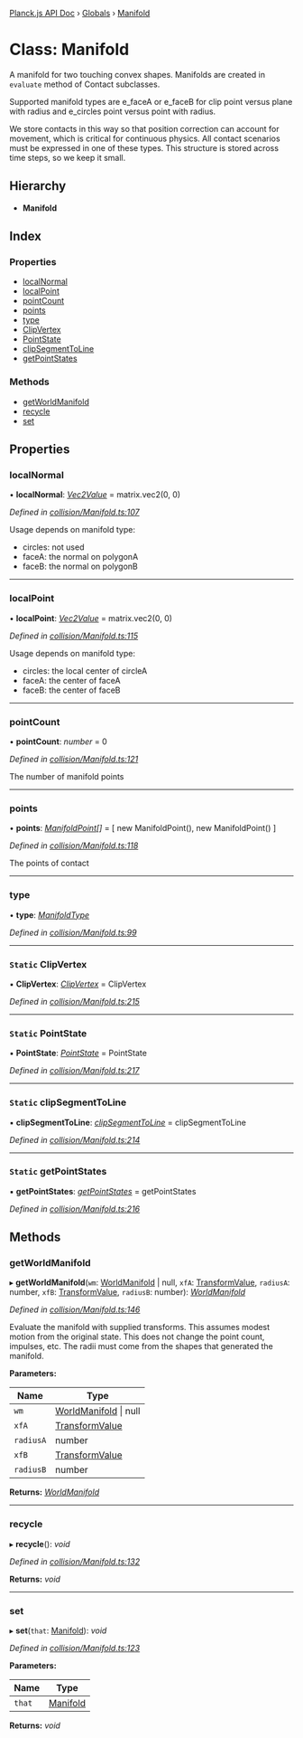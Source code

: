 [Planck.js API Doc](../README.md) › [Globals](../globals.md) › [Manifold](manifold.md)

# Class: Manifold

A manifold for two touching convex shapes. Manifolds are created in `evaluate`
method of Contact subclasses.

Supported manifold types are e_faceA or e_faceB for clip point versus plane
with radius and e_circles point versus point with radius.

We store contacts in this way so that position correction can account for
movement, which is critical for continuous physics. All contact scenarios
must be expressed in one of these types. This structure is stored across time
steps, so we keep it small.

## Hierarchy

* **Manifold**

## Index

### Properties

* [localNormal](manifold.md#localnormal)
* [localPoint](manifold.md#localpoint)
* [pointCount](manifold.md#pointcount)
* [points](manifold.md#points)
* [type](manifold.md#type)
* [ClipVertex](manifold.md#static-clipvertex)
* [PointState](manifold.md#static-pointstate)
* [clipSegmentToLine](manifold.md#static-clipsegmenttoline)
* [getPointStates](manifold.md#static-getpointstates)

### Methods

* [getWorldManifold](manifold.md#getworldmanifold)
* [recycle](manifold.md#recycle)
* [set](manifold.md#set)

## Properties

###  localNormal

• **localNormal**: *[Vec2Value](../interfaces/vec2value.md)* = matrix.vec2(0, 0)

*Defined in [collision/Manifold.ts:107](https://github.com/shakiba/planck.js/blob/1bc1208/src/collision/Manifold.ts#L107)*

Usage depends on manifold type:
- circles: not used
- faceA: the normal on polygonA
- faceB: the normal on polygonB

___

###  localPoint

• **localPoint**: *[Vec2Value](../interfaces/vec2value.md)* = matrix.vec2(0, 0)

*Defined in [collision/Manifold.ts:115](https://github.com/shakiba/planck.js/blob/1bc1208/src/collision/Manifold.ts#L115)*

Usage depends on manifold type:
- circles: the local center of circleA
- faceA: the center of faceA
- faceB: the center of faceB

___

###  pointCount

• **pointCount**: *number* = 0

*Defined in [collision/Manifold.ts:121](https://github.com/shakiba/planck.js/blob/1bc1208/src/collision/Manifold.ts#L121)*

The number of manifold points

___

###  points

• **points**: *[ManifoldPoint](manifoldpoint.md)[]* = [ new ManifoldPoint(), new ManifoldPoint() ]

*Defined in [collision/Manifold.ts:118](https://github.com/shakiba/planck.js/blob/1bc1208/src/collision/Manifold.ts#L118)*

The points of contact

___

###  type

• **type**: *[ManifoldType](../enums/manifoldtype.md)*

*Defined in [collision/Manifold.ts:99](https://github.com/shakiba/planck.js/blob/1bc1208/src/collision/Manifold.ts#L99)*

___

### `Static` ClipVertex

▪ **ClipVertex**: *[ClipVertex](clipvertex.md)* = ClipVertex

*Defined in [collision/Manifold.ts:215](https://github.com/shakiba/planck.js/blob/1bc1208/src/collision/Manifold.ts#L215)*

___

### `Static` PointState

▪ **PointState**: *[PointState](../enums/pointstate.md)* = PointState

*Defined in [collision/Manifold.ts:217](https://github.com/shakiba/planck.js/blob/1bc1208/src/collision/Manifold.ts#L217)*

___

### `Static` clipSegmentToLine

▪ **clipSegmentToLine**: *[clipSegmentToLine](../globals.md#clipsegmenttoline)* = clipSegmentToLine

*Defined in [collision/Manifold.ts:214](https://github.com/shakiba/planck.js/blob/1bc1208/src/collision/Manifold.ts#L214)*

___

### `Static` getPointStates

▪ **getPointStates**: *[getPointStates](../globals.md#getpointstates)* = getPointStates

*Defined in [collision/Manifold.ts:216](https://github.com/shakiba/planck.js/blob/1bc1208/src/collision/Manifold.ts#L216)*

## Methods

###  getWorldManifold

▸ **getWorldManifold**(`wm`: [WorldManifold](worldmanifold.md) | null, `xfA`: [TransformValue](../globals.md#transformvalue), `radiusA`: number, `xfB`: [TransformValue](../globals.md#transformvalue), `radiusB`: number): *[WorldManifold](worldmanifold.md)*

*Defined in [collision/Manifold.ts:146](https://github.com/shakiba/planck.js/blob/1bc1208/src/collision/Manifold.ts#L146)*

Evaluate the manifold with supplied transforms. This assumes modest motion
from the original state. This does not change the point count, impulses, etc.
The radii must come from the shapes that generated the manifold.

**Parameters:**

Name | Type |
------ | ------ |
`wm` | [WorldManifold](worldmanifold.md) &#124; null |
`xfA` | [TransformValue](../globals.md#transformvalue) |
`radiusA` | number |
`xfB` | [TransformValue](../globals.md#transformvalue) |
`radiusB` | number |

**Returns:** *[WorldManifold](worldmanifold.md)*

___

###  recycle

▸ **recycle**(): *void*

*Defined in [collision/Manifold.ts:132](https://github.com/shakiba/planck.js/blob/1bc1208/src/collision/Manifold.ts#L132)*

**Returns:** *void*

___

###  set

▸ **set**(`that`: [Manifold](manifold.md)): *void*

*Defined in [collision/Manifold.ts:123](https://github.com/shakiba/planck.js/blob/1bc1208/src/collision/Manifold.ts#L123)*

**Parameters:**

Name | Type |
------ | ------ |
`that` | [Manifold](manifold.md) |

**Returns:** *void*
